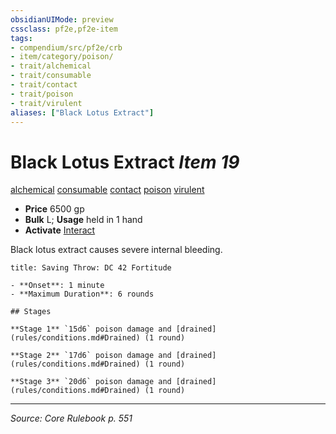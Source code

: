 ```yaml
---
obsidianUIMode: preview
cssclass: pf2e,pf2e-item
tags:
- compendium/src/pf2e/crb
- item/category/poison/
- trait/alchemical
- trait/consumable
- trait/contact
- trait/poison
- trait/virulent
aliases: ["Black Lotus Extract"]
---
```

# Black Lotus Extract *Item 19*  
[alchemical](alchemical.md "Alchemical Item Trait")  [consumable](consumable.md "Consumable Item Trait")  [contact](contact.md "Contact Item Trait")  [poison](Reference/Rules/Traits/poison.md "Poison Effect Trait")  [virulent](virulent.md "Virulent Item Trait")  

- **Price** 6500 gp
- **Bulk** L; **Usage** held in 1 hand
- **Activate** [Interact](interact.md)

Black lotus extract causes severe internal bleeding.

```ad-inline-affliction
title: Saving Throw: DC 42 Fortitude

- **Onset**: 1 minute
- **Maximum Duration**: 6 rounds

## Stages

**Stage 1** `15d6` poison damage and [drained](rules/conditions.md#Drained) (1 round)

**Stage 2** `17d6` poison damage and [drained](rules/conditions.md#Drained) (1 round)

**Stage 3** `20d6` poison damage and [drained](rules/conditions.md#Drained) (1 round)
```


---
*Source: Core Rulebook p. 551*